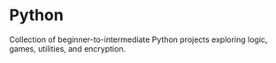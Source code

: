 # Python
Collection of beginner-to-intermediate Python projects exploring logic, games, utilities, and encryption.

